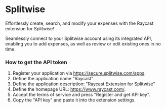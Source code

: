 # Splitwise

Effortlessly create, search, and modify your expenses with the Raycast extension for Splitwise! 

Seamlessly connect to your Splitwise account using its integrated API, enabling you to add expenses, as well as review or edit existing ones in no time.

### How to get the API token
1. Register your application via https://secure.splitwise.com/apps.
2. Define the application name "Raycast" 
3. Define the application description: "Raycast Extension for Splitwise"
4. Define the homepage URL: https://www.raycast.com/.
5. Accept the terms of service and press "Register and get API key".
6. Copy the "API key" and paste it into the extension settings.